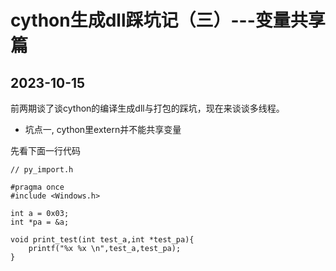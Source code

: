 # cython生成dll踩坑记（三）---变量共享篇
## 2023-10-15   

前两期谈了谈cython的编译生成dll与打包的踩坑，现在来谈谈多线程。   

* 坑点一, cython里extern并不能共享变量     

先看下面一行代码  
~~~
// py_import.h

#pragma once
#include <Windows.h>
 
int a = 0x03;
int *pa = &a;
 
void print_test(int test_a,int *test_pa){
	printf("%x %x \n",test_a,test_pa);
}
~~~
